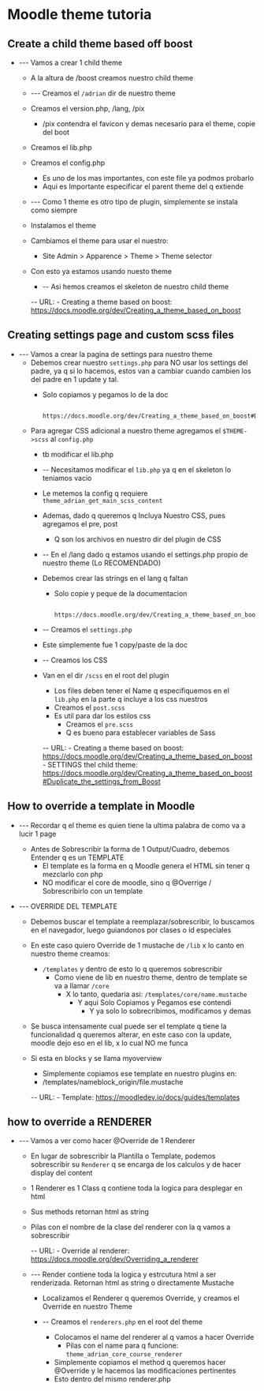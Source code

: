 # Moodle theme tutoria

## Create a child theme based off boost
- --- Vamos a crear 1 child theme
	- A la altura de    /boost   creamos nuestro child theme
	

	- --- Creamos el    `/adrian`   dir de nuestro theme
  	- Creamos el    version.php,   /lang,    /pix
    	- /pix contendra el favicon y demas necesario para el theme, copie del  boot
  	- Creamos el    lib.php
  	- Creamos el    config.php
    	- Es uno de los mas importantes, con este file ya podmos probarlo
    	- Aqui es Importante especificar el      parent theme     del q extiende


	- --- Como 1 theme es otro tipo de plugin, simplemente se instala como siempre
  	- Instalamos el theme
  	- Cambiamos el theme para usar el nuestro:
    	- Site Admin > Apparence > Theme > Theme selector
  	- Con esto ya estamos usando nuesto theme

		- -- Asi hemos creamos el skeleton de nuestro child theme




		-- URL:
			- Creating a theme based on boost:		https://docs.moodle.org/dev/Creating_a_theme_based_on_boost






## Creating settings page and custom scss files
- --- Vamos a crear la pagina de     settings    para nuestro theme
  - Debemos crear nuestro      `settings.php`      para NO usar los settings del padre, ya q si lo hacemos, estos van a cambiar cuando cambien los del padre en 1 update y tal.
    - Solo copiamos y pegamos lo de la doc

				https://docs.moodle.org/dev/Creating_a_theme_based_on_boost#Duplicate_the_settings_from_Boost



  - Para agregar CSS adicional a nuestro theme agregamos el     `$THEME->scss`    al    `config.php`
    - tb modificar el    lib.php


	- -- Necesitamos modificar el     `lib.php`     ya q en el skeleton lo teniamos vacio
  	- Le metemos la config q requiere    `theme_adrian_get_main_scss_content`
  	- Ademas, dado q queremos q Incluya Nuestro CSS, pues agregamos  el    pre, post
  		- Q son los archivos en nuestro dir del plugin de CSS


	- -- En el    /lang     dado q estamos usando el    settings.php   propio de nuestro theme (Lo RECOMENDADO)
  	- Debemos crear las   strings   en el lang q faltan
    	- Solo copie y peque de la documentacion

				https://docs.moodle.org/dev/Creating_a_theme_based_on_boost#Duplicate_the_settings_from_Boost


	- -- Creamos el      `settings.php`      
  	- Este simplemente fue 1 copy/paste de la doc
  

	- -- Creamos los   CSS
  	- Van en el dir     `/scss`     en el root del plugin
    	- Los files deben tener el Name q especifiquemos en el     `lib.php`    en la parte q incluye a los css nuestros
    	- Creamos el    	`post.scss`      
      	- Es util para dar los estilos css
			- Creamos el       `pre.scss`
  			- Q es bueno para establecer variables de Sass



		-- URL:
			- Creating a theme based on boost:		https://docs.moodle.org/dev/Creating_a_theme_based_on_boost
			- SETTINGS thel child theme:			https://docs.moodle.org/dev/Creating_a_theme_based_on_boost#Duplicate_the_settings_from_Boost










##  How to override a template in Moodle
- --- Recordar q el   theme    es quien tiene la ultima palabra de como va a lucir 1 page
  - Antes de Sobrescribir la forma de 1 Output/Cuadro, debemos Entender q es un     TEMPLATE
    - El template es la forma en q Moodle genera el HTML sin tener q mezclarlo con php
    - NO modificar el core de moodle, sino q   @Overrige   /  Sobrescribirlo   con un template

	



- --- OVERRIDE DEL TEMPLATE
    - Debemos buscar el template a reemplazar/sobrescribir, lo buscamos en el navegador, luego guiandonos por clases o id especiales
    - En este caso quiero Override de 1 mustache de       `/lib`        x lo canto en nuestro theme creamos:
      - `/templates`     y dentro de esto lo q queremos sobrescribir
        - Como viene de          lib            en nuestro theme, dentro de     template     se va a llamar        `/core`
          - X lo tanto, quedaria asi:       `/templates/core/name.mustache`
            - Y aqui Solo         Copiamos y Pegamos        ese contendi
              - Y ya solo lo sobrecribimos, modificamos y demas 



	- Se busca intensamente cual puede ser el    template    q tiene la funcionalidad q queremos alterar, en este caso con la update, moodle dejo eso en el    lib, x lo cual NO me funca
  	- Si esta en blocks y se llama    myoverview
    	- Simplemente copiamos ese   template   en nuestro plugins en:
      	- /templates/nameblock_origin/file.mustache


		-- URL:
			- Template: 		https://moodledev.io/docs/guides/templates











## how to override a RENDERER
- --- Vamos a ver como hacer   @Override    de  1 Renderer
	- En lugar de sobrescribir la Plantilla o Template, podemos sobrescribir su        `Renderer`        q se encarga de los calculos y de hacer    display   del content

	- 1 Renderer es 1        Class       q contiene toda la logica para desplegar en html
  	- Sus methods retornan html as string
  	- Pilas con el nombre de la clase del    renderer    con la q vamos a sobrescribir


		-- URL:
			- Override al   renderer:     https://docs.moodle.org/dev/Overriding_a_renderer






	- --- Render contiene toda la logica y estrcutura html a ser renderizada. Retornan html as string o directamente Mustache
    	- Localizamos el     Renderer      q queremos Override, y creamos el Override en nuestro Theme

    	- -- Creamos el      `renderers.php`       en el root del theme
        	- Colocamos el name del      renderer     al q vamos a hacer Override
            	- Pilas con el name para q funcione:  `theme_adrian_core_course_renderer`
			- Simplemente copiamos el method q queremos hacer      @Override     y le hacemos las modificaciones pertinentes
			- Esto dentro del mismo     renderer.php






